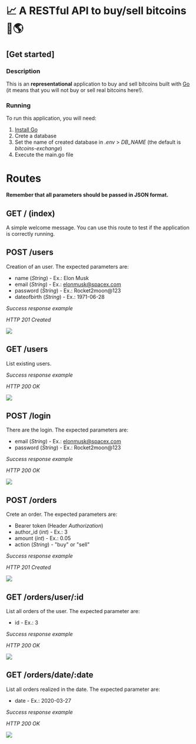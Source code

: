 # 📈 A RESTful API to buy/sell bitcoins 💸🌎
## [Get started]

### Description
This is an **representational** application to buy and sell bitcoins built with [Go](https://golang.org/) (it means that you will not buy or sell real bitcoins here!).

### Running
To run this application, you will need:

 1. [Install Go](https://golang.org/dl/)
 2. Crete a database
 3. Set the name of created database in _.env_ > *DB_NAME* (the default is _bitcoins-exchange_)
 4. Execute the main.go file

# Routes

**Remember that all parameters should be passed in JSON format.**

## GET / (index)

A simple welcome message. You can use this route to test if the application is correctly running.

## POST /users

Creation of an user. The expected parameters are:

 - name (_String_) - Ex.: Elon Musk
 - email (_String_) - Ex.: elonmusk@spacex.com
 - password (_String_) - Ex.: Rocket2moon@123
 - dateofbirth (_String_) - Ex.: 1971-06-28

_Success response example_

_HTTP 201 Created_

![](https://i.imgur.com/TrUqaCd.png)

## GET /users

List existing users.

_Success response example_

_HTTP 200 OK_

![](https://i.imgur.com/QeqBmcV.png)

## POST /login

There are the login. The expected parameters are:

 - email (_String_) - Ex.: elonmusk@spacex.com
 - password (_String_) - Ex.: Rocket2moon@123


_Success response example_

_HTTP 200 OK_

![](https://imgur.com/Mwpr3mc.png)

## POST /orders

Crete an order. The expected parameters are:

 - Bearer token (Header _Authorization_)
 - author_id (_int_) - Ex.: 3
 - amount (_int_) - Ex.: 0.05
 - action (_String_) - "buy" or "sell"

_Success response example_

_HTTP 201 Created_

![](https://imgur.com/YvyM5tm.png)

## GET /orders/user/:id

List all orders of the user. The expected parameter are:

 - id - Ex.: 3

_Success response example_

_HTTP 200 OK_

![](https://imgur.com/8f78PkQ.png)


## GET /orders/date/:date

List all orders realized in the date. The expected parameter are:

 - date - Ex.: 2020-03-27

_Success response example_

_HTTP 200 OK_

![](https://imgur.com/HfCunOY.png)
